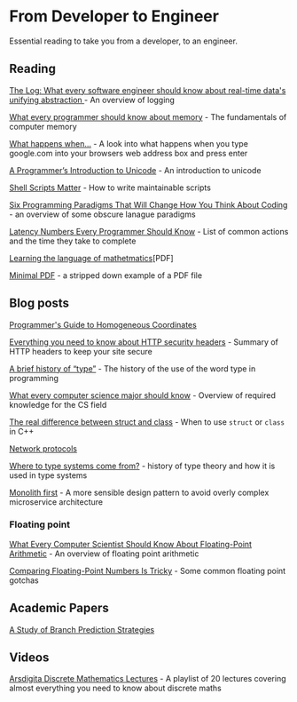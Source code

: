 # From Developer to Engineer

Essential reading to take you from a developer, to an engineer.

## Reading

[The Log: What every software engineer should know about real-time data's unifying abstraction
](https://engineering.linkedin.com/distributed-systems/log-what-every-software-engineer-should-know-about-real-time-datas-unifying) - An overview of logging

[What every programmer should know about memory](https://lwn.net/Articles/250967/) - The fundamentals of computer memory

[What happens when...](https://github.com/alex/what-happens-when) - A look into what happens when you type google.com into your browsers web address box and press enter

[A Programmer’s Introduction to Unicode](http://reedbeta.com/blog/programmers-intro-to-unicode/) - An introduction to unicode

[Shell Scripts Matter](https://dev.to/thiht/shell-scripts-matter) - How to write maintainable scripts

[Six Programming Paradigms That Will Change How You Think About Coding](http://www.ybrikman.com/writing/2014/04/09/six-programming-paradigms-that-will/) - an overview of some obscure lanague paradigms

[Latency Numbers Every Programmer Should Know](https://gist.github.com/jboner/2841832) - List of common actions and the time they take to complete

[Learning the language of mathetmatics](https://wac.colostate.edu/llad/v4n1/jamison.pdf)[PDF]

[Minimal PDF](https://brendanzagaeski.appspot.com/0004.html) - a stripped down example of a PDF file

## Blog posts

[Programmer's Guide to Homogeneous Coordinates](https://hackernoon.com/programmers-guide-to-homogeneous-coordinates-73cbfd2bcc65)

[Everything you need to know about HTTP security headers](https://blog.appcanary.com/2017/http-security-headers.html) - Summary of HTTP headers to keep your site secure

[A brief history of “type”](http://arcanesentiment.blogspot.co.uk/2015/01/a-brief-history-of-type.html) - The history of the use of the word type in programming

[What every computer science major should know](http://matt.might.net/articles/what-cs-majors-should-know/) - Overview of required knowledge for the CS field

[The real difference between struct and class](http://www.fluentcpp.com/2017/06/13/the-real-difference-between-struct-class/) - When to use `struct` or `class` in C++

[Network protocols](https://www.destroyallsoftware.com/compendium/network-protocols?share_key=97d3ba4c24d21147)

[Where to type systems come from?](http://blog.felipe.rs/2017/07/07/where-do-type-systems-come-from/) - history of type theory and how it is used in type systems

[Monolith first](https://martinfowler.com/bliki/MonolithFirst.html) - A more sensible design pattern to avoid overly complex microservice architecture

### Floating point

[What Every Computer Scientist Should Know About Floating-Point Arithmetic](https://docs.oracle.com/cd/E19957-01/806-3568/ncg_goldberg.html) - An overview of floating point arithmetic

[Comparing Floating-Point Numbers Is Tricky](http://bitbashing.io/comparing-floats.html) - Some common floating point gotchas

## Academic Papers

[A Study of Branch Prediction Strategies](https://courses.cs.washington.edu/courses/cse590g/04sp/Smith-1981-A-Study-of-Branch-Prediction-Strategies.pdf)

## Videos

[Arsdigita Discrete Mathematics Lectures](https://www.youtube.com/watch?v=h_9WjWENWV8&list=PLrMT60OLrVSkmZJxHcR5OlTbaZxBeMPqm) - A playlist of 20 lectures covering almost everything you need to know about discrete maths
